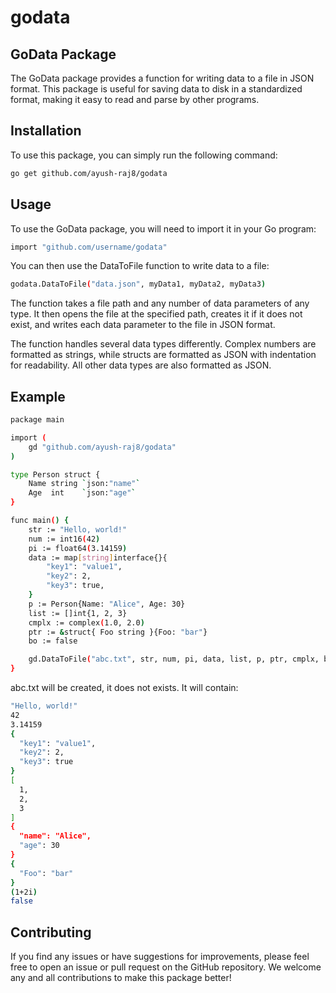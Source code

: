 # godata
## GoData Package
The GoData package provides a function for writing data to a file in JSON format. This package is useful for saving data to disk in a standardized format, making it easy to read and parse by other programs.

## Installation
To use this package, you can simply run the following command:
```sh
go get github.com/ayush-raj8/godata
```

## Usage
To use the GoData package, you will need to import it in your Go program:
```sh
import "github.com/username/godata"
```
You can then use the DataToFile function to write data to a file:
```sh
godata.DataToFile("data.json", myData1, myData2, myData3)
```

The function takes a file path and any number of data parameters of any type. It then opens the file at the specified path, creates it if it does not exist, and writes each data parameter to the file in JSON format.

The function handles several data types differently. Complex numbers are formatted as strings, while structs are formatted as JSON with indentation for readability. All other data types are also formatted as JSON.

## Example
```sh
package main

import (
	gd "github.com/ayush-raj8/godata"
)

type Person struct {
	Name string `json:"name"`
	Age  int    `json:"age"`
}

func main() {
	str := "Hello, world!"
	num := int16(42)
	pi := float64(3.14159)
	data := map[string]interface{}{
		"key1": "value1",
		"key2": 2,
		"key3": true,
	}
	p := Person{Name: "Alice", Age: 30}
	list := []int{1, 2, 3}
	cmplx := complex(1.0, 2.0)
	ptr := &struct{ Foo string }{Foo: "bar"}
	bo := false

	gd.DataToFile("abc.txt", str, num, pi, data, list, p, ptr, cmplx, bo)
}
```
abc.txt will be created, it does not exists.  It will contain:
```sh
"Hello, world!"
42
3.14159
{
  "key1": "value1",
  "key2": 2,
  "key3": true
}
[
  1,
  2,
  3
]
{
  "name": "Alice",
  "age": 30
}
{
  "Foo": "bar"
}
(1+2i)
false
```
## Contributing
If you find any issues or have suggestions for improvements, please feel free to open an issue or pull request on the GitHub repository. We welcome any and all contributions to make this package better!
